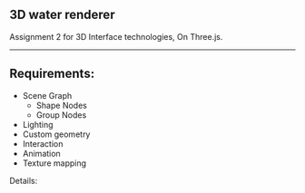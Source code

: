 3D water renderer 
-
Assignment 2 for 3D Interface technologies, 
On Three.js. 
-   -   -
Requirements:
-   
-   Scene Graph
    - Shape Nodes
    - Group Nodes
- Lighting 
- Custom geometry
- Interaction
- Animation 
- Texture mapping 

Details: 

